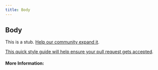 ```yaml
---
title: Body
---
```


## Body

This is a stub. [Help our community expand it](https://github.com/freecodecamp/guides/tree/master/src/pages/articles/html/elements/body/index.md).

[This quick style guide will help ensure your pull request gets accepted](https://github.com/freeCodeCamp/guides/blob/master/README.md).

<!-- The article goes here, in GitHub-flavored Markdown. Feel free to add YouTube videos, images, and CodePen/JSBin embeds  -->

#### More Information:
<!-- Please add any articles you think might be helpful to read before writing the article -->


